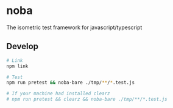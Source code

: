 # noba

The isometric test framework for javascript/typescript

## Develop

```bash
# Link
npm link

# Test
npm run pretest && noba-bare ./tmp/**/*.test.js

# If your machine had installed clearz
# npm run pretest && clearz && noba-bare ./tmp/**/*.test.js
```
